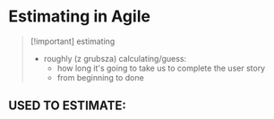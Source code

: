 # Estimating in Agile

>[!important] estimating
> - roughly (z grubsza) calculating/guess:
> 	- how long it's going to take us to complete the user story
> 	- from beginning to done

USED TO ESTIMATE:
- 









